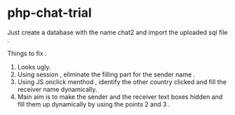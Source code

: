 # php-chat-trial
Just create a database with the name chat2 and import the uploaded sql file . 

Things to fix :

1) Looks ugly.
2) Using session , eliminate the filling part for the sender name .
3) Using JS onclick menthod , identify the other country clicked and fill the receiver name dynamically.
4) Main aim is to make the sender and the receiver text boxes hidden and fill them up dynamically by using the points 2 and 3 . 

